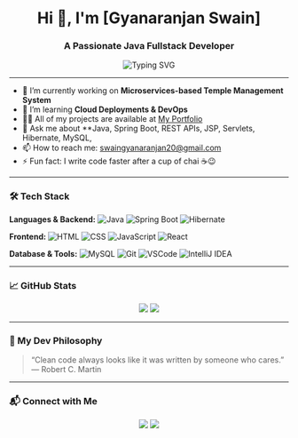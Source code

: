 

<h1 align="center">Hi 👋, I'm [Gyanaranjan Swain]</h1>
<h3 align="center">A Passionate Java Fullstack Developer</h3>

<p align="center">
  <img src="https://readme-typing-svg.herokuapp.com?font=Fira+Code&duration=3000&pause=1000&color=F7DF1E&center=true&width=435&lines=Code.+Debug.+Repeat.;Crafting+backends+with+Spring+Boot;Designing+frontends+with+💻+love;Always+learning+something+new..." alt="Typing SVG" />
</p>

---

- 🔭 I’m currently working on **Microservices-based Temple Management System**
- 🌱 I’m learning **Cloud Deployments & DevOps**
- 👨‍💻 All of my projects are available at [My Portfolio](https://github.com/Gyanaranjan18)
- 💬 Ask me about **Java, Spring Boot, REST APIs, JSP, Servlets, Hibernate, MySQL, 
- 📫 How to reach me: swaingyanaranjan20@gmail.com
- ⚡ Fun fact: I write code faster after a cup of chai ☕😉

---

### 🛠️ Tech Stack

**Languages & Backend:**
![Java](https://img.shields.io/badge/Java-ED8B00?style=for-the-badge&logo=java&logoColor=white)
![Spring Boot](https://img.shields.io/badge/SpringBoot-6DB33F?style=for-the-badge&logo=spring-boot&logoColor=white)
![Hibernate](https://img.shields.io/badge/Hibernate-59666C?style=for-the-badge&logo=hibernate&logoColor=white)

**Frontend:**
![HTML](https://img.shields.io/badge/HTML5-E34F26?style=for-the-badge&logo=html5&logoColor=white)
![CSS](https://img.shields.io/badge/CSS-1572B6?style=for-the-badge&logo=css3&logoColor=white)
![JavaScript](https://img.shields.io/badge/JavaScript-F7DF1E?style=for-the-badge&logo=javascript&logoColor=black)
![React](https://img.shields.io/badge/React-20232A?style=for-the-badge&logo=react&logoColor=61DAFB)

**Database & Tools:**
![MySQL](https://img.shields.io/badge/MySQL-00758F?style=for-the-badge&logo=mysql&logoColor=white)
![Git](https://img.shields.io/badge/Git-F05032?style=for-the-badge&logo=git&logoColor=white)
![VSCode](https://img.shields.io/badge/VSCode-007ACC?style=for-the-badge&logo=visual-studio-code&logoColor=white)
![IntelliJ IDEA](https://img.shields.io/badge/IntelliJ-000000?style=for-the-badge&logo=intellij-idea&logoColor=white)

---

### 📈 GitHub Stats

<p align="center">
  <img src="https://github-readme-stats.vercel.app/api?username=yourusername&show_icons=true&theme=radical" />
  <img src="https://github-readme-stats.vercel.app/api/top-langs/?username=yourusername&layout=compact&theme=radical" />
</p>

---

### 🧠 My Dev Philosophy

> “Clean code always looks like it was written by someone who cares.”  
> — Robert C. Martin

---

### 📬 Connect with Me

<p align="center">
  <a href="https://www.linkedin.com/in/yourprofile/"><img src="https://img.shields.io/badge/LinkedIn-blue?style=for-the-badge&logo=linkedin" /></a>
  <a href="mailto:your.email@example.com"><img src="https://img.shields.io/badge/Gmail-red?style=for-the-badge&logo=gmail&logoColor=white" /></a>
</p>

